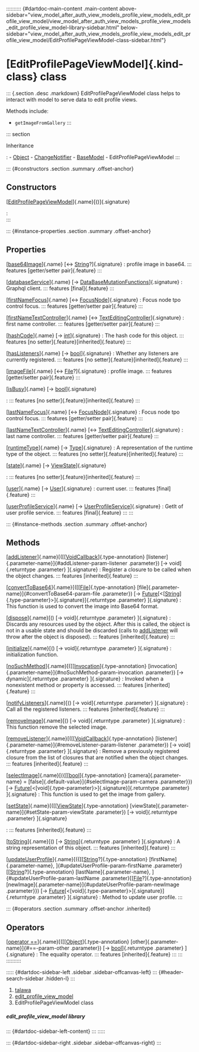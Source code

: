 :::::::::: {#dartdoc-main-content .main-content above-sidebar="view_model_after_auth_view_models_profile_view_models_edit_profile_view_model/view_model_after_auth_view_models_profile_view_models_edit_profile_view_model-library-sidebar.html" below-sidebar="view_model_after_auth_view_models_profile_view_models_edit_profile_view_model/EditProfilePageViewModel-class-sidebar.html"}
<div>

# [EditProfilePageViewModel]{.kind-class} class

</div>

::: {.section .desc .markdown}
EditProfilePageViewModel class helps to interact with model to serve
data to edit profile views.

Methods include:

-   `getImageFromGallery`
:::

::: section

Inheritance

:   -   [Object](https://api.flutter.dev/flutter/dart-core/Object-class.html)
    -   [ChangeNotifier](https://api.flutter.dev/flutter/foundation/ChangeNotifier-class.html)
    -   [BaseModel](../view_model_base_view_model/BaseModel-class.html)
    -   EditProfilePageViewModel
:::

::: {#constructors .section .summary .offset-anchor}
## Constructors

[[EditProfilePageViewModel](../view_model_after_auth_view_models_profile_view_models_edit_profile_view_model/EditProfilePageViewModel/EditProfilePageViewModel.html)]{.name}[()]{.signature}

:   
:::

::: {#instance-properties .section .summary .offset-anchor}
## Properties

[[base64Image](../view_model_after_auth_view_models_profile_view_models_edit_profile_view_model/EditProfilePageViewModel/base64Image.html)]{.name} [↔ [String](https://api.flutter.dev/flutter/dart-core/String-class.html)?]{.signature}
:   profile image in base64.
    ::: features
    [getter/setter pair]{.feature}
    :::

[[databaseService](../view_model_after_auth_view_models_profile_view_models_edit_profile_view_model/EditProfilePageViewModel/databaseService.html)]{.name} [→ [DataBaseMutationFunctions](../services_database_mutation_functions/DataBaseMutationFunctions-class.html)]{.signature}
:   Graphql client.
    ::: features
    [final]{.feature}
    :::

[[firstNameFocus](../view_model_after_auth_view_models_profile_view_models_edit_profile_view_model/EditProfilePageViewModel/firstNameFocus.html)]{.name} [↔ [FocusNode](https://api.flutter.dev/flutter/widgets/FocusNode-class.html)]{.signature}
:   Focus node tpo control focus.
    ::: features
    [getter/setter pair]{.feature}
    :::

[[firstNameTextController](../view_model_after_auth_view_models_profile_view_models_edit_profile_view_model/EditProfilePageViewModel/firstNameTextController.html)]{.name} [↔ [TextEditingController](https://api.flutter.dev/flutter/widgets/TextEditingController-class.html)]{.signature}
:   first name controller.
    ::: features
    [getter/setter pair]{.feature}
    :::

[[hashCode](https://api.flutter.dev/flutter/dart-core/Object/hashCode.html)]{.name} [→ [int](https://api.flutter.dev/flutter/dart-core/int-class.html)]{.signature}
:   The hash code for this object.
    ::: features
    [no setter]{.feature}[inherited]{.feature}
    :::

[[hasListeners](https://api.flutter.dev/flutter/foundation/ChangeNotifier/hasListeners.html)]{.name} [→ [bool](https://api.flutter.dev/flutter/dart-core/bool-class.html)]{.signature}
:   Whether any listeners are currently registered.
    ::: features
    [no setter]{.feature}[inherited]{.feature}
    :::

[[imageFile](../view_model_after_auth_view_models_profile_view_models_edit_profile_view_model/EditProfilePageViewModel/imageFile.html)]{.name} [↔ [File](https://api.flutter.dev/flutter/dart-io/File-class.html)?]{.signature}
:   profile image.
    ::: features
    [getter/setter pair]{.feature}
    :::

[[isBusy](../view_model_base_view_model/BaseModel/isBusy.html)]{.name} [→ [bool](https://api.flutter.dev/flutter/dart-core/bool-class.html)]{.signature}

:   ::: features
    [no setter]{.feature}[inherited]{.feature}
    :::

[[lastNameFocus](../view_model_after_auth_view_models_profile_view_models_edit_profile_view_model/EditProfilePageViewModel/lastNameFocus.html)]{.name} [↔ [FocusNode](https://api.flutter.dev/flutter/widgets/FocusNode-class.html)]{.signature}
:   Focus node tpo control focus.
    ::: features
    [getter/setter pair]{.feature}
    :::

[[lastNameTextController](../view_model_after_auth_view_models_profile_view_models_edit_profile_view_model/EditProfilePageViewModel/lastNameTextController.html)]{.name} [↔ [TextEditingController](https://api.flutter.dev/flutter/widgets/TextEditingController-class.html)]{.signature}
:   last name controller.
    ::: features
    [getter/setter pair]{.feature}
    :::

[[runtimeType](https://api.flutter.dev/flutter/dart-core/Object/runtimeType.html)]{.name} [→ [Type](https://api.flutter.dev/flutter/dart-core/Type-class.html)]{.signature}
:   A representation of the runtime type of the object.
    ::: features
    [no setter]{.feature}[inherited]{.feature}
    :::

[[state](../view_model_base_view_model/BaseModel/state.html)]{.name} [→ [ViewState](../enums_enums/ViewState.html)]{.signature}

:   ::: features
    [no setter]{.feature}[inherited]{.feature}
    :::

[[user](../view_model_after_auth_view_models_profile_view_models_edit_profile_view_model/EditProfilePageViewModel/user.html)]{.name} [→ [User](../models_user_user_info/User-class.html)]{.signature}
:   current user.
    ::: features
    [final]{.feature}
    :::

[[userProfileService](../view_model_after_auth_view_models_profile_view_models_edit_profile_view_model/EditProfilePageViewModel/userProfileService.html)]{.name} [→ [UserProfileService](../services_user_profile_service/UserProfileService-class.html)]{.signature}
:   GetIt of user profile service.
    ::: features
    [final]{.feature}
    :::
:::

::: {#instance-methods .section .summary .offset-anchor}
## Methods

[[addListener](https://api.flutter.dev/flutter/foundation/ChangeNotifier/addListener.html)]{.name}[([[[VoidCallback](https://api.flutter.dev/flutter/dart-ui/VoidCallback.html)]{.type-annotation} [listener]{.parameter-name}]{#addListener-param-listener .parameter}) [→ void]{.returntype .parameter} ]{.signature}
:   Register a closure to be called when the object changes.
    ::: features
    [inherited]{.feature}
    :::

[[convertToBase64](../view_model_after_auth_view_models_profile_view_models_edit_profile_view_model/EditProfilePageViewModel/convertToBase64.html)]{.name}[([[[File](https://api.flutter.dev/flutter/dart-io/File-class.html)]{.type-annotation} [file]{.parameter-name}]{#convertToBase64-param-file .parameter}) [→ [Future](https://api.flutter.dev/flutter/dart-core/Future-class.html)[\<[[String](https://api.flutter.dev/flutter/dart-core/String-class.html)]{.type-parameter}\>]{.signature}]{.returntype .parameter} ]{.signature}
:   This function is used to convert the image into Base64 format.

[[dispose](https://api.flutter.dev/flutter/foundation/ChangeNotifier/dispose.html)]{.name}[() [→ void]{.returntype .parameter} ]{.signature}
:   Discards any resources used by the object. After this is called, the
    object is not in a usable state and should be discarded (calls to
    [addListener](https://api.flutter.dev/flutter/foundation/ChangeNotifier/addListener.html)
    will throw after the object is disposed).
    ::: features
    [inherited]{.feature}
    :::

[[initialize](../view_model_after_auth_view_models_profile_view_models_edit_profile_view_model/EditProfilePageViewModel/initialize.html)]{.name}[() [→ void]{.returntype .parameter} ]{.signature}
:   initialization function.

[[noSuchMethod](https://api.flutter.dev/flutter/dart-core/Object/noSuchMethod.html)]{.name}[([[[Invocation](https://api.flutter.dev/flutter/dart-core/Invocation-class.html)]{.type-annotation} [invocation]{.parameter-name}]{#noSuchMethod-param-invocation .parameter}) [→ dynamic]{.returntype .parameter} ]{.signature}
:   Invoked when a nonexistent method or property is accessed.
    ::: features
    [inherited]{.feature}
    :::

[[notifyListeners](https://api.flutter.dev/flutter/foundation/ChangeNotifier/notifyListeners.html)]{.name}[() [→ void]{.returntype .parameter} ]{.signature}
:   Call all the registered listeners.
    ::: features
    [inherited]{.feature}
    :::

[[removeImage](../view_model_after_auth_view_models_profile_view_models_edit_profile_view_model/EditProfilePageViewModel/removeImage.html)]{.name}[() [→ void]{.returntype .parameter} ]{.signature}
:   This function remove the selected image.

[[removeListener](https://api.flutter.dev/flutter/foundation/ChangeNotifier/removeListener.html)]{.name}[([[[VoidCallback](https://api.flutter.dev/flutter/dart-ui/VoidCallback.html)]{.type-annotation} [listener]{.parameter-name}]{#removeListener-param-listener .parameter}) [→ void]{.returntype .parameter} ]{.signature}
:   Remove a previously registered closure from the list of closures
    that are notified when the object changes.
    ::: features
    [inherited]{.feature}
    :::

[[selectImage](../view_model_after_auth_view_models_profile_view_models_edit_profile_view_model/EditProfilePageViewModel/selectImage.html)]{.name}[({[[[bool](https://api.flutter.dev/flutter/dart-core/bool-class.html)]{.type-annotation} [camera]{.parameter-name} = [false]{.default-value}]{#selectImage-param-camera .parameter}}) [→ [Future](https://api.flutter.dev/flutter/dart-core/Future-class.html)[\<[void]{.type-parameter}\>]{.signature}]{.returntype .parameter} ]{.signature}
:   This function is used to get the image from gallery.

[[setState](../view_model_base_view_model/BaseModel/setState.html)]{.name}[([[[ViewState](../enums_enums/ViewState.html)]{.type-annotation} [viewState]{.parameter-name}]{#setState-param-viewState .parameter}) [→ void]{.returntype .parameter} ]{.signature}

:   ::: features
    [inherited]{.feature}
    :::

[[toString](https://api.flutter.dev/flutter/dart-core/Object/toString.html)]{.name}[() [→ [String](https://api.flutter.dev/flutter/dart-core/String-class.html)]{.returntype .parameter} ]{.signature}
:   A string representation of this object.
    ::: features
    [inherited]{.feature}
    :::

[[updateUserProfile](../view_model_after_auth_view_models_profile_view_models_edit_profile_view_model/EditProfilePageViewModel/updateUserProfile.html)]{.name}[({[[[String](https://api.flutter.dev/flutter/dart-core/String-class.html)?]{.type-annotation} [firstName]{.parameter-name}, ]{#updateUserProfile-param-firstName .parameter}[[[String](https://api.flutter.dev/flutter/dart-core/String-class.html)?]{.type-annotation} [lastName]{.parameter-name}, ]{#updateUserProfile-param-lastName .parameter}[[[File](https://api.flutter.dev/flutter/dart-io/File-class.html)?]{.type-annotation} [newImage]{.parameter-name}]{#updateUserProfile-param-newImage .parameter}}) [→ [Future](https://api.flutter.dev/flutter/dart-core/Future-class.html)[\<[void]{.type-parameter}\>]{.signature}]{.returntype .parameter} ]{.signature}
:   Method to update user profile.
:::

::: {#operators .section .summary .offset-anchor .inherited}
## Operators

[[operator ==](https://api.flutter.dev/flutter/dart-core/Object/operator_equals.html)]{.name}[([[[Object](https://api.flutter.dev/flutter/dart-core/Object-class.html)]{.type-annotation} [other]{.parameter-name}]{#==-param-other .parameter}) [→ [bool](https://api.flutter.dev/flutter/dart-core/bool-class.html)]{.returntype .parameter} ]{.signature}
:   The equality operator.
    ::: features
    [inherited]{.feature}
    :::
:::
::::::::::

::::: {#dartdoc-sidebar-left .sidebar .sidebar-offcanvas-left}
::: {#header-search-sidebar .hidden-l}
:::

1.  [talawa](../index.html)
2.  [edit_profile_view_model](../view_model_after_auth_view_models_profile_view_models_edit_profile_view_model/)
3.  EditProfilePageViewModel class

##### edit_profile_view_model library

::: {#dartdoc-sidebar-left-content}
:::
:::::

::: {#dartdoc-sidebar-right .sidebar .sidebar-offcanvas-right}
:::
